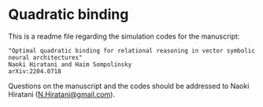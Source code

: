 # Quadratic binding
This is a readme file regarding the simulation codes for the manuscript:
```
"Optimal quadratic binding for relational reasoning in vector symbolic neural architectures"
Naoki Hiratani and Haim Sompolinsky
arXiv:2204.0718
```
Questions on the manuscript and the codes should be addressed to Naoki Hiratani (N.Hiratani@gmail.com).

